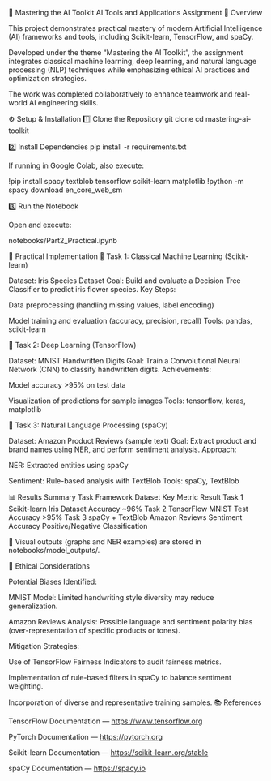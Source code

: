 🧠 Mastering the AI Toolkit
AI Tools and Applications Assignment
📘 Overview

This project demonstrates practical mastery of modern Artificial Intelligence (AI) frameworks and tools, including Scikit-learn, TensorFlow, and spaCy.

Developed under the theme “Mastering the AI Toolkit”, the assignment integrates classical machine learning, deep learning, and natural language processing (NLP) techniques while emphasizing ethical AI practices and optimization strategies.

The work was completed collaboratively to enhance teamwork and real-world AI engineering skills.

⚙️ Setup & Installation
1️⃣ Clone the Repository
git clone 
cd mastering-ai-toolkit

2️⃣ Install Dependencies
pip install -r requirements.txt


If running in Google Colab, also execute:

!pip install spacy textblob tensorflow scikit-learn matplotlib
!python -m spacy download en_core_web_sm

3️⃣ Run the Notebook

Open and execute:

notebooks/Part2_Practical.ipynb

🚀 Practical Implementation
🧠 Task 1: Classical Machine Learning (Scikit-learn)

Dataset: Iris Species Dataset
Goal: Build and evaluate a Decision Tree Classifier to predict iris flower species.
Key Steps:

Data preprocessing (handling missing values, label encoding)

Model training and evaluation (accuracy, precision, recall)
Tools: pandas, scikit-learn

🔢 Task 2: Deep Learning (TensorFlow)

Dataset: MNIST Handwritten Digits
Goal: Train a Convolutional Neural Network (CNN) to classify handwritten digits.
Achievements:

Model accuracy >95% on test data

Visualization of predictions for sample images
Tools: tensorflow, keras, matplotlib

💬 Task 3: Natural Language Processing (spaCy)

Dataset: Amazon Product Reviews (sample text)
Goal: Extract product and brand names using NER, and perform sentiment analysis.
Approach:

NER: Extracted entities using spaCy

Sentiment: Rule-based analysis with TextBlob
Tools: spaCy, TextBlob

📊 Results Summary
Task	Framework	Dataset	Key Metric	Result
Task 1	Scikit-learn	Iris Dataset	Accuracy	~96%
Task 2	TensorFlow	MNIST	Test Accuracy	>95%
Task 3	spaCy + TextBlob	Amazon Reviews	Sentiment Accuracy	Positive/Negative Classification

📸 Visual outputs (graphs and NER examples) are stored in notebooks/model_outputs/.

🧠 Ethical Considerations

Potential Biases Identified:

MNIST Model: Limited handwriting style diversity may reduce generalization.

Amazon Reviews Analysis: Possible language and sentiment polarity bias (over-representation of specific products or tones).

Mitigation Strategies:

Use of TensorFlow Fairness Indicators to audit fairness metrics.

Implementation of rule-based filters in spaCy to balance sentiment weighting.

Incorporation of diverse and representative training samples.
📚 References

TensorFlow Documentation — https://www.tensorflow.org

PyTorch Documentation — https://pytorch.org

Scikit-learn Documentation — https://scikit-learn.org/stable

spaCy Documentation — https://spacy.io
